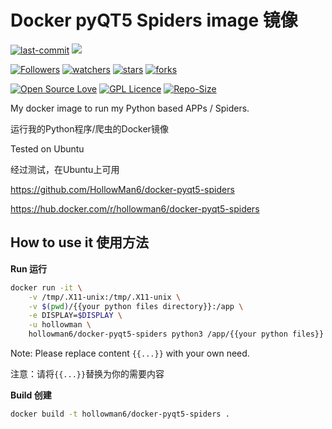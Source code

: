 # Docker pyQT5 Spiders image 镜像

[![last-commit](https://img.shields.io/github/last-commit/HollowMan6/ChaoXing-ErYa-Wisdom-Tree-Lessons-Helper)](../../graphs/commit-activity)
[![](https://images.microbadger.com/badges/image/hollowman6/docker-pyqt5-spiders.svg)](https://microbadger.com/images/hollowman6/docker-pyqt5-spiders)

[![Followers](https://img.shields.io/github/followers/HollowMan6?style=social)](https://github.com/HollowMan6?tab=followers)
[![watchers](https://img.shields.io/github/watchers/HollowMan6/ChaoXing-ErYa-Wisdom-Tree-Lessons-Helper?style=social)](../../watchers)
[![stars](https://img.shields.io/github/stars/HollowMan6/ChaoXing-ErYa-Wisdom-Tree-Lessons-Helper?style=social)](../../stargazers)
[![forks](https://img.shields.io/github/forks/HollowMan6/ChaoXing-ErYa-Wisdom-Tree-Lessons-Helper?style=social)](../../network/members)

[![Open Source Love](https://img.shields.io/badge/-%E2%9D%A4%20Open%20Source-Green?style=flat-square&logo=Github&logoColor=white&link=https://hollowman6.github.io/fund.html)](https://hollowman6.github.io/fund.html)
[![GPL Licence](https://img.shields.io/badge/license-GPL-blue)](https://opensource.org/licenses/GPL-3.0/)
[![Repo-Size](https://img.shields.io/github/repo-size/HollowMan6/ChaoXing-ErYa-Wisdom-Tree-Lessons-Helper.svg)](../../archive/master.zip)

My docker image to run my Python based APPs / Spiders. 

运行我的Python程序/爬虫的Docker镜像

Tested on Ubuntu

经过测试，在Ubuntu上可用

https://github.com/HollowMan6/docker-pyqt5-spiders

https://hub.docker.com/r/hollowman6/docker-pyqt5-spiders

## How to use it 使用方法

**Run 运行**

```bash
docker run -it \
    -v /tmp/.X11-unix:/tmp/.X11-unix \
    -v $(pwd)/{{your python files directory}}:/app \
    -e DISPLAY=$DISPLAY \
    -u hollowman \
    hollowman6/docker-pyqt5-spiders python3 /app/{{your python files}}
```

Note: Please replace content `{{...}}` with your own need.

注意：请将`{{...}}`替换为你的需要内容

**Build 创建**

```bash
docker build -t hollowman6/docker-pyqt5-spiders .
```
